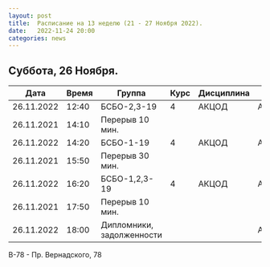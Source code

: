 ```yaml
---
layout: post
title:  Расписание на 13 неделю (21 - 27 Ноября 2022).
date:   2022-11-24 20:00
categories: news
---
```



## Суббота, 26 Ноября.

| Дата          | Время   | Группа               | Курс | Дисциплина  | Аудитория  | Материалы |
| ------------- | ------- | -------------------- | ---- | ----------- | ---------- | --------- |
|26.11.2022     |12:40    |БСБО-2,3-19           |4     |АКЦОД        | А-177(В-78)|           |
|26.11.2021     |14:10    |Перерыв 10 мин.       |      |             |            |           |
|26.11.2022     |14:20    |БСБО-1-19             |4     |АКЦОД        | А-206(В-78)|           |
|26.11.2021     |15:50    |Перерыв 30 мин.       |      |             |            |           |
|26.11.2022     |16:20    |БСБО-1,2,3-19         |4     |АКЦОД        | А-178(В-78)|           |
|26.11.2021     |17:50    |Перерыв 10 мин.       |      |             |            |           |
|26.11.2022     |18:00    |Дипломники, задолженности|   |             | А-178(В-78)|           |

В-78 - Пр. Вернадского, 78


